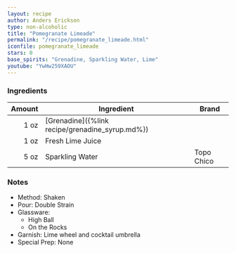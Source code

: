 ```yaml
---
layout: recipe
author: Anders Erickson
type: non-alcoholic
title: "Pomegranate Limeade"
permalink: "/recipe/pomegranate_limeade.html"
iconfile: pomegranate_limeade
stars: 0
base_spirits: "Grenadine, Sparkling Water, Lime"
youtube: "YwHw259XAOU"
---
```


### Ingredients

| Amount | Ingredient                                      | Brand      |
| -----: | ----------------------------------------------- | ---------- |
|   1 oz | [Grenadine]({%link recipe/grenadine_syrup.md%}) |
|   1 oz | Fresh Lime Juice                                |
|   5 oz | Sparkling Water                                 | Topo Chico |

### Notes

- Method: Shaken
- Pour: Double Strain
- Glassware:
  - High Ball
  - On the Rocks
- Garnish: Lime wheel and cocktail umbrella
- Special Prep: None
